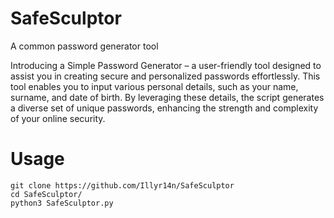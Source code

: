 # SafeSculptor
A common password generator tool  

Introducing a Simple Password Generator – a user-friendly tool designed to assist you in creating secure and personalized passwords effortlessly. This tool enables you to input various personal details, such as your name, surname, and date of birth. By leveraging these details, the script generates a diverse set of unique passwords, enhancing the strength and complexity of your online security.

# Usage 
```
git clone https://github.com/Illyr14n/SafeSculptor
cd SafeSculptor/
python3 SafeSculptor.py 
```
